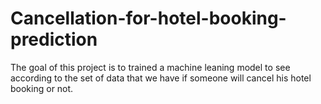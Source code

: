 # Cancellation-for-hotel-booking-prediction
The goal of this project is to trained a machine leaning model to see according to the set of data that we have if someone will cancel his hotel booking or not.
